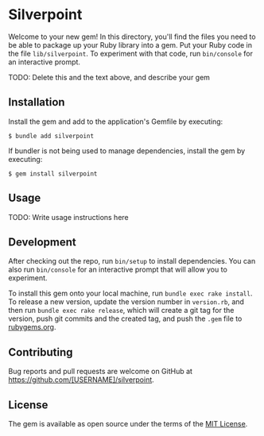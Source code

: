 # Silverpoint

Welcome to your new gem! In this directory, you'll find the files you need to be able to package up your Ruby library into a gem. Put your Ruby code in the file `lib/silverpoint`. To experiment with that code, run `bin/console` for an interactive prompt.

TODO: Delete this and the text above, and describe your gem

## Installation

Install the gem and add to the application's Gemfile by executing:

    $ bundle add silverpoint

If bundler is not being used to manage dependencies, install the gem by executing:

    $ gem install silverpoint

## Usage

TODO: Write usage instructions here

## Development

After checking out the repo, run `bin/setup` to install dependencies. You can also run `bin/console` for an interactive prompt that will allow you to experiment.

To install this gem onto your local machine, run `bundle exec rake install`. To release a new version, update the version number in `version.rb`, and then run `bundle exec rake release`, which will create a git tag for the version, push git commits and the created tag, and push the `.gem` file to [rubygems.org](https://rubygems.org).

## Contributing

Bug reports and pull requests are welcome on GitHub at https://github.com/[USERNAME]/silverpoint.

## License

The gem is available as open source under the terms of the [MIT License](https://opensource.org/licenses/MIT).
